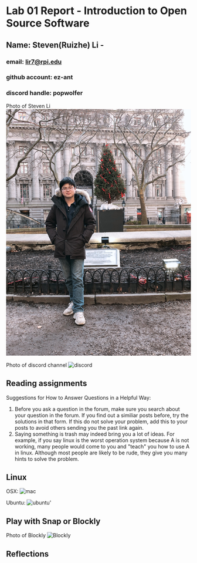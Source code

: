 # Lab 01 Report - Introduction to Open Source Software

## Name: Steven(Ruizhe) Li -
### email: lir7@rpi.edu
### github account: ez-ant
### discord handle: popwolfer

Photo of Steven Li  ![me](my_photo.JPG)

Photo of discord channel ![discord](discord)

## Reading assignments

Suggestions for How to Answer Questions in a Helpful Way:
1. Before you ask a question in the forum, make sure you search about your question in the forum. If you find out a similiar posts before, try the solutions in that form. If this do not solve your problem, add this to your posts to avoid others sending you the past link again.
2. Saying something is trash may indeed bring you a lot of ideas. For example, if you say linux is the worst operation system because A is not working, many people would come to you and "teach" you how to use A in linux. Although most people are likely to be rude, they give you many hints to solve the problem. 

## Linux
OSX: ![mac](mac_tree)

Ubuntu: ![ubuntu'](Ubuntu_tree)



## Play with Snap or Blockly
Photo of Blockly ![Blockly](Blockly)

## Reflections
